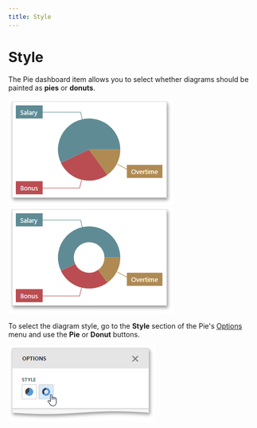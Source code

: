 ```yaml
---
title: Style
---
```

# Style
The Pie dashboard item allows you to select whether diagrams should be painted as **pies** or **donuts**.

![wdd-pie-style-pie](../../../../images/Img125202.png)![wdd-pie-style-donut](../../../../images/Img125201.png)

To select the diagram style, go to the **Style** section of the Pie's [Options](../../../../../dashboard-for-web/articles/web-dashboard-designer-mode/ui-elements/dashboard-item-menu.md) menu and use the **Pie** or **Donut** buttons.

![wdd-pie-style-settings](../../../../images/Img125200.png)